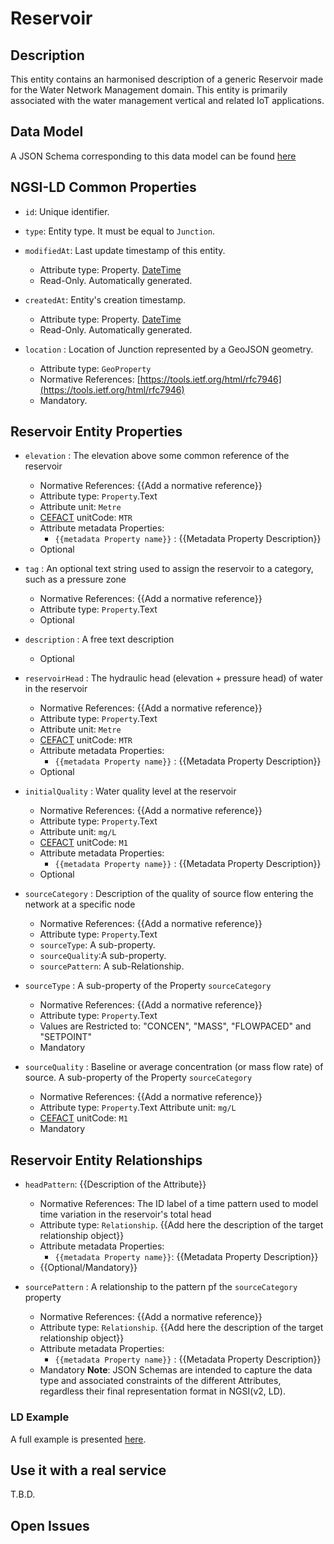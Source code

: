 # Reservoir

## Description
This entity contains an harmonised description of a generic Reservoir made for the Water Network Management domain. This entity is primarily associated with the water management vertical and related IoT applications.
	
## Data Model

A JSON Schema corresponding to this data model can be found [here](../schema.json)

## NGSI-LD Common Properties
-   `id`: Unique identifier.

-   `type`: Entity type. It must be equal to `Junction`.

-   `modifiedAt`: Last update timestamp of this
    entity.

    -   Attribute type: Property. [DateTime](https://schema.org/DateTime)
    -   Read-Only. Automatically generated.

-   `createdAt`: Entity's creation timestamp.

    -   Attribute type: Property. [DateTime](https://schema.org/DateTime)
    -   Read-Only. Automatically generated.

-   `location` : Location of Junction represented by a GeoJSON geometry.

    -   Attribute type: `GeoProperty`
    -   Normative References:
        [https://tools.ietf.org/html/rfc7946](https://tools.ietf.org/html/rfc7946)
    -   Mandatory.

## Reservoir Entity Properties

-   `elevation` : The elevation above some common reference of the reservoir
    -   Normative References: {{Add a normative reference}}
    -   Attribute type: `Property`.Text
    -   Attribute unit: `Metre`
    -   [CEFACT](https://www.unece.org/cefact.html) unitCode: `MTR`
    -   Attribute metadata Properties:
        -   `{{metadata Property name}}` : {{Metadata Property Description}}
    -   Optional

-   `tag` : An optional text string used to assign the reservoir to a category, such as a pressure zone
    -   Normative References: {{Add a normative reference}}
    -   Attribute type: `Property`.Text
    -   Optional

-   `description` : A free text description
    -   Optional

-   `reservoirHead` : The hydraulic head (elevation + pressure head) of water in the reservoir
    -   Normative References: {{Add a normative reference}}
    -   Attribute type: `Property`.Text
    -   Attribute unit: `Metre`
    -   [CEFACT](https://www.unece.org/cefact.html) unitCode: `MTR`
    -   Attribute metadata Properties:
        -   `{{metadata Property name}}` : {{Metadata Property Description}}
    -   Optional

-   `initialQuality` : Water quality level at the reservoir
    -   Normative References: {{Add a normative reference}}
    -   Attribute type: `Property`.Text
    -   Attribute unit: `mg/L`
    -   [CEFACT](https://www.unece.org/cefact.html) unitCode: `M1`
    -   Attribute metadata Properties:
        -   `{{metadata Property name}}` : {{Metadata Property Description}}
    -   Optional

-   `sourceCategory` : Description of the quality of source flow entering the network at a specific node

    -   Normative References: {{Add a normative reference}}
    -   Attribute type: `Property`.Text
    -   `sourceType`: A sub-property.
    -   `sourceQuality`:A sub-property.
    -   `sourcePattern`: A sub-Relationship.

-   `sourceType` : A sub-property of the Property `sourceCategory`
    -   Normative References: {{Add a normative reference}}
    -   Attribute type: `Property`.Text
    -  Values are Restricted to: "CONCEN", "MASS", "FLOWPACED" and "SETPOINT"
    -   Mandatory

-   `sourceQuality` : Baseline or average concentration (or mass flow rate) of source. A sub-property of the Property `sourceCategory`
    -   Normative References: {{Add a normative reference}}
    -   Attribute type: `Property`.Text
    Attribute unit: `mg/L`
    -   [CEFACT](https://www.unece.org/cefact.html) unitCode: `M1`
    -   Mandatory

## Reservoir Entity Relationships
-   `headPattern`: {{Description of the Attribute}}

    -   Normative References: The ID label of a time pattern used to model time variation in the reservoir's total head
    -   Attribute type: `Relationship`.
        {{Add here the description of the target relationship object}}
    -   Attribute metadata Properties:
        -   `{{metadata Property name}}`: {{Metadata Property Description}}
    -   {{Optional/Mandatory}}

-   `sourcePattern` : A relationship to the pattern pf the `sourceCategory` property
    -   Normative References: {{Add a normative reference}}
    -   Attribute type: `Relationship`.
        {{Add here the description of the target relationship object}}
    -   Attribute metadata Properties:
        -   `{{metadata Property name}}` : {{Metadata Property Description}}
    -   Mandatory
**Note**: JSON Schemas are intended to capture the data type and associated
constraints of the different Attributes, regardless their final representation
format in NGSI(v2, LD).

### LD Example

A full example is presented [here](../example-normalized-ld.jsonld).

## Use it with a real service

T.B.D.

## Open Issues

